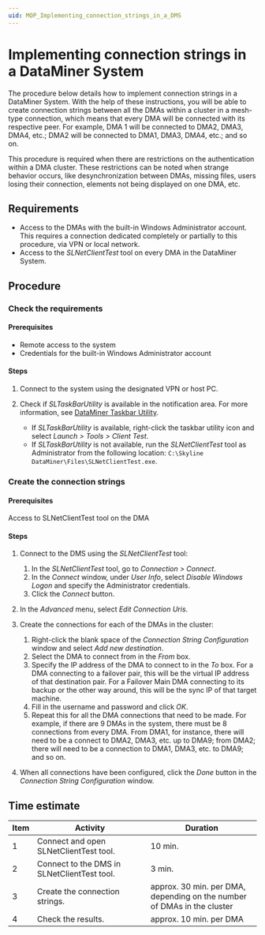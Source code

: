```yaml
---
uid: MOP_Implementing_connection_strings_in_a_DMS
---
```


# Implementing connection strings in a DataMiner System

The procedure below details how to implement connection strings in a DataMiner System. With the help of these instructions, you will be able to create connection strings between all the DMAs within a cluster in a mesh-type connection, which means that every DMA will be connected with its respective peer. For example, DMA 1 will be connected to DMA2, DMA3, DMA4, etc.; DMA2 will be connected to DMA1, DMA3, DMA4, etc.; and so on.

This procedure is required when there are restrictions on the authentication within a DMA cluster. These restrictions can be noted when strange behavior occurs, like desynchronization between DMAs, missing files, users losing their connection, elements not being displayed on one DMA, etc.

## Requirements

- Access to the DMAs with the built-in Windows Administrator account. This requires a connection dedicated completely or partially to this procedure, via VPN or local network.
- Access to the *SLNetClientTest* tool on every DMA in the DataMiner System.

## Procedure

### Check the requirements

#### Prerequisites

- Remote access to the system
- Credentials for the built-in Windows Administrator account

#### Steps

1. Connect to the system using the designated VPN or host PC.
1. Check if *SLTaskBarUtility* is available in the notification area. For more information, see [DataMiner Taskbar Utility](xref:DataMiner_Taskbar_Utility).

    - If *SLTaskBarUtility* is available, right-click the taskbar utility icon and select *Launch > Tools > Client Test*.
    - If *SLTaskBarUtility* is not available, run the *SLNetClientTest* tool as Administrator from the following location: `C:\Skyline DataMiner\Files\SLNetClientTest.exe`.

### Create the connection strings

#### Prerequisites

Access to SLNetClientTest tool on the DMA

#### Steps

1. Connect to the DMS using the *SLNetClientTest* tool:

    1. In the *SLNetClientTest* tool, go to *Connection > Connect*.
    1. In the *Connect* window, under *User Info*, select *Disable Windows Logon* and specify the Administrator credentials.
    1. Click the *Connect* button.

1. In the *Advanced* menu, select *Edit Connection Uris*.
1. Create the connections for each of the DMAs in the cluster:

    1. Right-click the blank space of the *Connection String Configuration* window and select *Add new destination*.
    1. Select the DMA to connect from in the *From* box.
    1. Specify the IP address of the DMA to connect to in the *To* box. For a DMA connecting to a failover pair, this will be the virtual IP address of that destination pair. For a Failover Main DMA connecting to its backup or the other way around, this will be the sync IP of that target machine.
    1. Fill in the username and password and click *OK*.
    1. Repeat this for all the DMA connections that need to be made. For example, if there are 9 DMAs in the system, there must be 8 connections from every DMA. From DMA1, for instance, there will need to be a connect to DMA2, DMA3, etc. up to DMA9; from DMA2; there will need to be a connection to DMA1, DMA3, etc. to DMA9; and so on.

1. When all connections have been configured, click the *Done* button in the *Connection String Configuration* window.

## Time estimate

| Item | Activity | Duration |
|------|----------|----------|
| 1    | Connect and open SLNetClientTest tool.      | 10 min. |
| 2    | Connect to the DMS in SLNetClientTest tool. | 3 min.  |
| 3    | Create the connection strings.              | approx. 30 min. per DMA,<br> depending on the number of DMAs in the cluster |
| 4    | Check the results.                          | approx. 10 min. per DMA |
